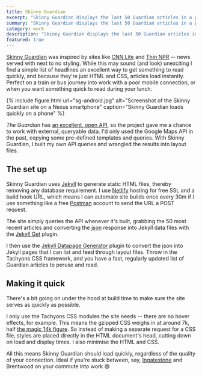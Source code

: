 ```yaml
---
title: Skinny Guardian
excerpt: "Skinny Guardian displays the last 50 Guardian articles in a plain, easy to scan and read format. No javascript, no database and a smattering of CSS make it ideal for when you just want something to read on your phone."
summary: "Skinny Guardian displays the last 50 Guardian articles in a plain, easy to scan and read format. No javascript, no database and a smattering of CSS make it ideal for when you just want something to read on your phone."
category: work
description: "Skinny Guardian displays the last 50 Guardian articles in a plain, easy to scan and read format. No javascript, no database and a smattering of CSS make it ideal for when you just want something to read on your phone."
featured: true
---
```


[Skinny Guardian](https://www.skinnyguardian.xyz) was inspired by sites like [CNN Lite](http://lite.cnn.io/en) and [Thin NPR](http://thin.npr.org/) -- news served with next to no styling. While this may sound (and look) unexciting I find a simple list of headlines an excellent way to get something to read quickly, and because they're just HTML and CSS, articles load instantly. Perfect on a train or bus journey into work with a poor mobile connection, or when you want something quick to read during your lunch.

{% include figure.html url="sg-android.jpg" alt="Screenshot of the Skinny Guardian site on a Nexus smartphone" caption="Skinny Guardian loads quickly on a phone" %}

<cite>The Guardian</cite> has [an excellent, open API](http://open-platform.theguardian.com/), so the project gave me a chance to work with external, queryable data. I'd only used the Google Maps API in the past, copying some pre-defined templates and queries. With Skinny Guardian, I built my own API queries and wrangled the results into layout files.

## The set up

Skinny Guardian uses [Jekyll](https://jekyllrb.com) to generate static HTML files, thereby removing any database requirement. I use [Netlify](https://www.netlify.com) hosting for free SSL and a build hook URL, which means I can automate site builds once every 30m if I use something like a free [Postman](https://www.getpostman.com/) account to send the URL a POST request.

The site simply queries the API whenever it's built, grabbing the 50 most recent articles and converting the <abbr title="Javascript Object Notation">json</abbr> response into Jekyll data files with the [Jekyll Get](https://github.com/18F/jekyll-get) plugin.

I then use the [Jekyll Datapage Generator](https://github.com/avillafiorita/jekyll-datapage_gen) plugin to convert the json into Jekyll pages that I can list and feed through layout files. Throw in the Tachyons CSS framework, and you have a fast, regularly updated list of Guardian articles to peruse and read.

## Making it quick

There's a bit going on under the hood at build time to make sure the site serves as quickly as possible.

I only use the Tachyons CSS modules the site needs -- there are no hover effects, for example. This means the gzipped CSS weighs in at around 7k, half [the magic 14k figure](https://developers.google.com/speed/docs/insights/mobile). So instead of making a separate request for a CSS file, styles are placed directly in the HTML document's head, cutting down on load and display times. I also minimise the HTML and CSS.

All this means Skinny Guardian should load quickly, regardless of the quality of your connection. Ideal if you're stuck between, say, [Ingatestone](https://www.google.co.uk/maps/place/Ingatestone/@51.6777852,0.3328351,13z/data=!3m1!4b1!4m5!3m4!1s0x47d894e193c112ff:0x71fbf17ff37254c6!8m2!3d51.673794!4d0.3899059) and Brentwood on your commute into work 😄
